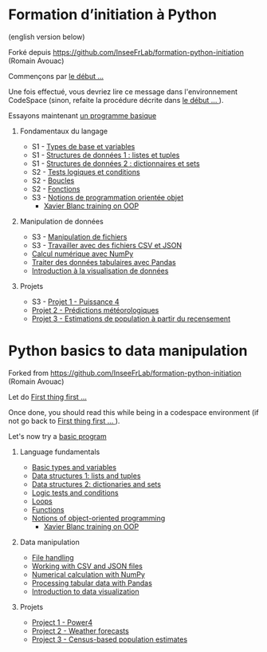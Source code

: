 # Formation d’initiation à Python
(english version below)

Forké depuis https://github.com/InseeFrLab/formation-python-initiation (Romain Avouac)

Commençons par [le début ... ](avant-tout.md)

Une fois effectué, vous devriez lire ce message dans l'environnement CodeSpace (sinon, refaite la procédure décrite dans [le début ... ](avant-tout.md)).

Essayons maintenant [un programme basique](bienjoue.ipynb)

1. Fondamentaux du langage
    * S1 - [Types de base et variables](fundamentals/types-variables/tutorial.ipynb)
    * S1 - [Structures de données 1 : listes et tuples](fundamentals/data-structures1/tutorial.ipynb)
    * S1 - [Structures de données 2 : dictionnaires et sets](fundamentals/data-structures2/tutorial.ipynb)
    * S2 - [Tests logiques et conditions](fundamentals/tests/tutorial.ipynb)
    * S2 - [Boucles](fundamentals/loops/tutorial.ipynb)
    * S2 - [Fonctions](fundamentals/functions/tutorial.ipynb)
    * S3 - [Notions de programmation orientée objet](fundamentals/oop/tutorial.ipynb)
        * [Xavier Blanc training on OOP ](https://www.youtube.com/playlist?list=PLuNTRFkYD3u6hdYBgQ4qWbP-vgrKUukSS)


2. Manipulation de données
    * S3 - [Manipulation de fichiers](manipulation/modules-files/tutorial.ipynb)
    * S3 - [Travailler avec des fichiers CSV et JSON](manipulation/csv-json-files/tutorial.ipynb)
    * [Calcul numérique avec NumPy](manipulation/numpy/tutorial.ipynb)
    * [Traiter des données tabulaires avec Pandas](manipulation/pandas/tutorial.ipynb)
    * [Introduction à la visualisation de données](manipulation/dataviz/tutorial.ipynb)

3. Projets
    * S3 - [Projet 1 - Puissance 4](projects/puissance4/tutorial.ipynb)
    * [Projet 2 - Prédictions météorologiques](projects/meteo/tutorial.ipynb)
    * [Projet 3 - Estimations de population à partir du recensement](projects/RP/tutorial.ipynb)


# Python basics to data manipulation

Forked from https://github.com/InseeFrLab/formation-python-initiation (Romain Avouac)

Let do [First thing first ... ](first-thing-first.md)

Once done, you should read this while being in a codespace environment (if not go back to [First thing first ... ](first-thing-first.md)).

Let's now try a [basic program](nicejob.ipynb)

1. Language fundamentals
    * [Basic types and variables](fundamentals/types-variables/tutorial_en.ipynb)
    * [Data structures 1: lists and tuples](fundamentals/data-structures1/tutorial_en.ipynb)
    * [Data structures 2: dictionaries and sets](fundamentals/data-structures2/tutorial_en.ipynb)
    * [Logic tests and conditions](fundamentals/tests/tutorial_en.ipynb)
    * [Loops](fundamentals/loops/tutorial_en.ipynb)
    * [Functions](fundamentals/functions/tutorial_en.ipynb)
    * [Notions of object-oriented programming](fundamentals/oop/tutorial_en.ipynb)
        * [Xavier Blanc training on OOP ](https://www.youtube.com/playlist?list=PLuNTRFkYD3u6hdYBgQ4qWbP-vgrKUukSS)

2. Data manipulation
    * [File handling](manipulation/modules-files/tutorial_en.ipynb)
    * [Working with CSV and JSON files](manipulation/csv-json-files/tutorial_en.ipynb)
    * [Numerical calculation with NumPy](manipulation/numpy/tutorial_en.ipynb)
    * [Processing tabular data with Pandas](manipulation/pandas/tutorial_en.ipynb)
    * [Introduction to data visualization](manipulation/dataviz/tutorial_en.ipynb)

3. Projets
    * [Project 1 - Power4](projects/puissance4/tutorial_en.ipynb)
    * [Project 2 - Weather forecasts](projects/meteo/tutorial_en.ipynb)
    * [Project 3 - Census-based population estimates](projects/RP/tutorial_en.ipynb)

